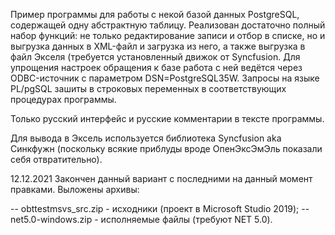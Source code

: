 Пример программы для работы с некой базой данных PostgreSQL, содержащей одну абстрактную таблицу. Реализован достаточно полный набор функций: не только редактирование записи и отбор в списке, но и выгрузка данных в XML-файл и загрузка из него, а также выгрузка в файл Экселя (требуется установленный движок от Syncfusion. Для упрощения настроек обращения к базе работа с ней ведётся через ODBC-источник с параметром DSN=PostgreSQL35W. Запросы на языке PL/pgSQL зашиты в строковых переменных в соответствующих процедурах программы. 

Только русский интерфейс и русские комментарии в тексте программы.

Для вывода в Эксель используется библиотека Syncfusion aka Синкфужн (поскольку всякие приблуды вроде ОпенЭксЭмЭль показали себя отвратительно).

12.12.2021 Закончен данный вариант с последними на данный момент правками. Выложены архивы:

-- obttestmsvs_src.zip - исходники (проект в Microsoft Studio 2019);
-- net5.0-windows.zip - исполняемые файлы (требуют NET 5.0).
